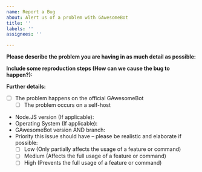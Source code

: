 ```yaml
---
name: Report a Bug
about: Alert us of a problem with GAwesomeBot
title: ''
labels: ''
assignees: ''

---
```


<!--
If you need help with GAwesomeBot self-hosting or usage, please go to the GAwesomeBot Discord instead:
  https://discord.gg/NZwzJ9Q
This issue tracker is only for bug reports and enhancement suggestions. You won't receive any basic help here.
-->

<!--
Basic Information
-->

**Please describe the problem you are having in as much detail as possible:**


**Include some reproduction steps (How can we cause the bug to happen?):**


**Further details:**

<!--
Additional Details
-->

- [ ] The problem happens on the official GAwesomeBot
  - [ ] The problem occurs on a self-host
- Node.JS version (If applicable):
- Operating System (If applicable):
- GAwesomeBot version AND branch:
- Priority this issue should have – please be realistic and elaborate if possible:
  - [ ] Low (Only partially affects the usage of a feature or command)
  - [ ] Medium (Affects the full usage of a feature or command)
  - [ ] High (Prevents the full usage of a feature or command)
